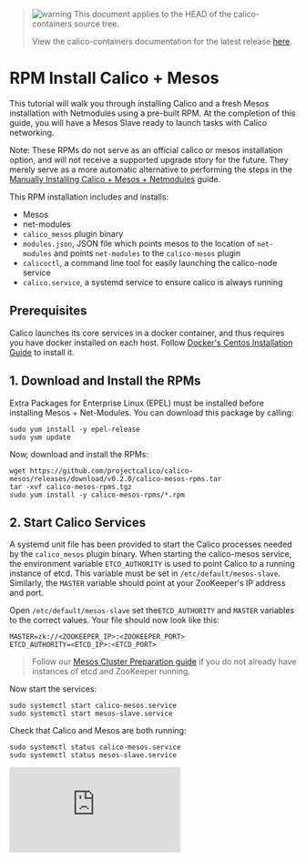 <!--- master only -->
> ![warning](../images/warning.png) This document applies to the HEAD of the calico-containers source tree.
>
> View the calico-containers documentation for the latest release [here](https://github.com/projectcalico/calico-containers/blob/v0.14.0/README.md).
<!--- else
> You are viewing the calico-containers documentation for release **release**.
<!--- end of master only -->

# RPM Install Calico + Mesos
This tutorial will walk you through installing Calico and a fresh Mesos installation with Netmodules using a pre-built RPM. At the completion of this guide, you will have a Mesos Slave ready to launch tasks with Calico networking.

Note: These RPMs do not serve as an official calico or mesos installation option, and will not receive a supported upgrade story for the future. They merely serve as a more automatic alternative to performing the steps in the [Manually Installing Calico + Mesos + Netmodules](ManualInstallCalicoMesos.md) guide. 

This RPM installation includes and installs:
- Mesos
- net-modules
- `calico_mesos` plugin binary
- `modules.json`, JSON file which points mesos to the location of `net-modules` and points `net-modules` to the `calico-mesos` plugin
- `calicoctl`, a command line tool for easily launching the calico-node service
- `calico.service`, a systemd service to ensure calico is always running

## Prerequisites
Calico launches its core services in a docker container, and thus requires you have docker installed on each host. Follow [Docker's Centos Installation Guide](https://docs.docker.com/engine/installation/centos/) to install it.

## 1. Download and Install the RPMs
Extra Packages for Enterprise Linux (EPEL) must be installed before installing Mesos + Net-Modules. You can download this package by calling:

```
sudo yum install -y epel-release
sudo yum update
```

Now, download and install the RPMs:
```
wget https://github.com/projectcalico/calico-mesos/releases/download/v0.2.0/calico-mesos-rpms.tar
tar -xvf calico-mesos-rpms.tgz
sudo yum install -y calico-mesos-rpms/*.rpm
```

## 2. Start Calico Services
A systemd unit file has been provided to start the Calico processes needed by the `calico_mesos` plugin binary. When starting the calico-mesos service, the environment variable `ETCD_AUTHORITY` is used to point Calico to a running instance of etcd. This variable must be set in `/etc/default/mesos-slave`.  Similarly, the `MASTER` variable should point at your ZooKeeper's IP address and port. 

Open `/etc/default/mesos-slave` set the`ETCD_AUTHORITY` and `MASTER` 
variables to the correct values.  Your file should now look like this:
```
MASTER=zk://<ZOOKEEPER_IP>:<ZOOKEEPER_PORT>
ETCD_AUTHORITY=<ETCD_IP>:<ETCD_PORT>
```

> Follow our [Mesos Cluster Preparation guide](MesosClusterPreparation.md#install-zookeeper-and-etcd) if you do not already have instances of etcd and ZooKeeper running.


Now start the services:

```
sudo systemctl start calico-mesos.service
sudo systemctl start mesos-slave.service
```

Check that Calico and Mesos are both running:

```
sudo systemctl status calico-mesos.service
sudo systemctl status mesos-slave.service
```

[calico-mesos]: https://github.com/projectcalico/calico-mesos/releases/latest

[![Analytics](https://ga-beacon.appspot.com/UA-52125893-3/calico-containers/docs/mesos/RpmInstallCalicoMesos.md?pixel)](https://github.com/igrigorik/ga-beacon)

